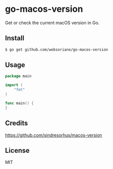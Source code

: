 # go-macos-version

Get or check the current macOS version in Go.

## Install

```bash
$ go get github.com/wobsoriano/go-macos-version
```

## Usage

```go
package main

import (
	"fmt"
)

func main() {
}
```

## Credits

https://github.com/sindresorhus/macos-version

## License

MIT
